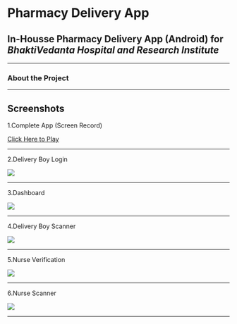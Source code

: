 # Pharmacy Delivery App
## In-Housse Pharmacy Delivery App (Android) for *BhaktiVedanta Hospital and Research Institute*
***
### About the Project
***
## Screenshots


1.Complete App (Screen Record)

[Click Here to Play](Screenshots/ScreenRecord.mp4)


***

2.Delivery Boy Login

![](Screenshots/DeliveryBoyLogin.jpeg)

***

3.Dashboard

![](Screenshots/Dashboard.jpeg)

***

4.Delivery Boy Scanner

![](Screenshots/DeliveryScanned.jpeg)

***

5.Nurse Verification

![](Screenshots/NurseLogin.jpeg)

***

6.Nurse Scanner

![](Screenshots/BarcodeScanner.jpeg)

***
